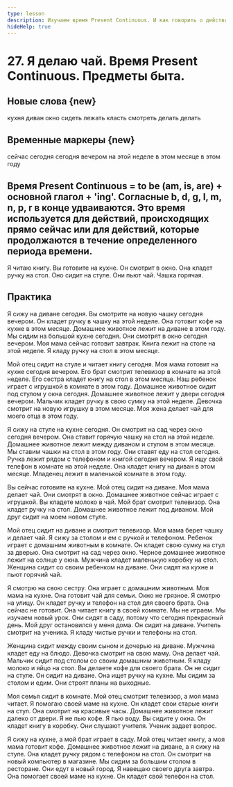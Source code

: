 ```yaml
---
type: lesson
description: Изучаем время Present Continuous. И как говорить о действиях в быту.
hideHelp: true
---
```


# 27. Я делаю чай. Время Present Continuous. Предметы быта.

## Новые слова {new}

кухня
диван
окно
сидеть
лежать
класть
смотреть
делать
делать

## Временные маркеры {new}

сейчас
сегодня
сегодня вечером
на этой неделе
в этом месяце
в этом году

## Время Present Continuous = to be (am, is, are) + основной глагол + 'ing'. Согласные b, d, g, l, m, n, p, r в конце удваиваются. Это время используется для действий, происходящих прямо сейчас или для действий, которые продолжаются в течение определенного периода времени.

Я читаю книгу.
Вы готовите на кухне.
Он смотрит в окно.
Она кладет ручку на стол.
Оно сидит на стуле.
Они пьют чай.
Чашка горячая.

## Практика

Я сижу на диване сегодня.
Вы смотрите на новую чашку сегодня вечером.
Он кладет ручку в чашку на этой неделе.
Она готовит кофе на кухне в этом месяце.
Домашнее животное лежит на диване в этом году.
Мы сидим на большой кухне сегодня.
Они смотрят в окно сегодня вечером.
Моя мама сейчас готовит завтрак.
Книга лежит на столе на этой неделе.
Я кладу ручку на стол в этом месяце.

Мой отец сидит на стуле и читает книгу сегодня.
Моя мама готовит на кухне сегодня вечером.
Его брат смотрит телевизор в комнате на этой неделе.
Его сестра кладет книгу на стол в этом месяце.
Наш ребенок играет с игрушкой в комнате в этом году.
Домашнее животное сидит под стулом у окна сегодня.
Домашнее животное лежит у двери сегодня вечером.
Мальчик кладет ручку в свою сумку на этой неделе.
Девочка смотрит на новую игрушку в этом месяце.
Моя жена делает чай для моего отца в этом году.

Я сижу на стуле на кухне сегодня.
Он смотрит на сад через окно сегодня вечером.
Она ставит горячую чашку на стол на этой неделе.
Домашнее животное лежит между диваном и стулом в этом месяце.
Мы ставим чашки на стол в этом году.
Они ставят еду на стол сегодня.
Ручка лежит рядом с телефоном и книгой сегодня вечером.
Я ищу свой телефон в комнате на этой неделе.
Она кладет книгу на диван в этом месяце.
Младенец лежит в маленькой комнате в этом году.

Вы сейчас готовите на кухне.
Мой отец сидит на диване.
Моя мама делает чай.
Они смотрят в окно.
Домашнее животное сейчас играет с игрушкой.
Вы кладете молоко в чай.
Мой брат смотрит телевизор.
Она кладет ручку на стол.
Домашнее животное лежит под диваном.
Мой друг сидит на моем новом стуле.

Мой отец сидит на диване и смотрит телевизор.
Моя мама берет чашку и делает чай.
Я сижу за столом и ем с ручкой и телефоном.
Ребенок играет с домашним животным в комнате.
Он кладет свою сумку на стул за дверью.
Она смотрит на сад через окно.
Черное домашнее животное лежит на солнце у окна.
Мужчина кладет маленькую коробку на стол.
Женщина сидит со своим ребенком на диване.
Они сидят на кухне и пьют горячий чай.

Я смотрю на свою сестру.
Она играет с домашним животным.
Моя мама на кухне.
Она готовит чай для семьи.
Окно не грязное.
Я смотрю на улицу.
Он кладет ручку и телефон на стол для своего брата.
Она сейчас не готовит.
Она читает книгу в своей комнате.
Мы не играем.
Мы изучаем новый урок.
Они сидят в саду, потому что сегодня прекрасный день.
Мой друг остановился у меня дома.
Он сидит на диване.
Учитель смотрит на ученика.
Я кладу чистые ручки и телефоны на стол.

Женщина сидит между своим сыном и дочерью на диване.
Мужчина кладет еду на блюдо.
Девочка смотрит на свою маму.
Она делает чай.
Мальчик сидит под столом со своим домашним животным.
Я кладу молоко и яйцо на стол.
Вы делаете кофе для своего брата.
Он не сидит на стуле.
Он сидит на диване.
Она ищет ручку на кухне.
Мы сидим за столом и едим.
Они строят планы на выходные.

Моя семья сидит в комнате.
Мой отец смотрит телевизор, а моя мама читает.
Я помогаю своей маме на кухне.
Он кладет свои старые книги на стул.
Она смотрит на красивые часы.
Домашнее животное лежит далеко от двери.
Я не пью кофе.
Я пью воду.
Вы сидите у окна.
Он кладет книгу в коробку.
Они слушают учителя.
Ученик задает вопрос.

Я сижу на кухне, а мой брат играет в саду.
Мой отец читает книгу, а моя мама готовит кофе.
Домашнее животное лежит на диване, а я сижу на стуле.
Она кладет ручку рядом с телефоном на стол.
Он смотрит на новый компьютер в магазине.
Мы сидим за большим столом в ресторане.
Они едут в новый город.
Я навещаю своего друга завтра.
Она помогает своей маме на кухне.
Он кладет свой телефон на стол.
